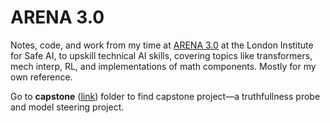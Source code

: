 # ARENA 3.0

Notes, code, and work from my time at [ARENA 3.0](https://arena.education) at the London Institute for Safe AI, to upskill technical AI skills, covering topics like transformers, mech interp, RL, and implementations of math components. Mostly for my own reference.

Go to **capstone** ([link](https://github.com/ClaireBookworm/arena/tree/master/capstone)) folder to find capstone project—a truthfullness probe and model steering project. 
